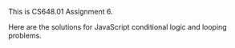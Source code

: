 This is CS648.01 Assignment 6.

Here are the solutions for JavaScript conditional logic and looping problems.